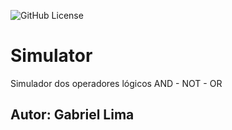 ![GitHub License](https://img.shields.io/github/license/gabrielxla/Simulator)

# Simulator
Simulador dos operadores lógicos AND - NOT - OR
## Autor: Gabriel Lima  